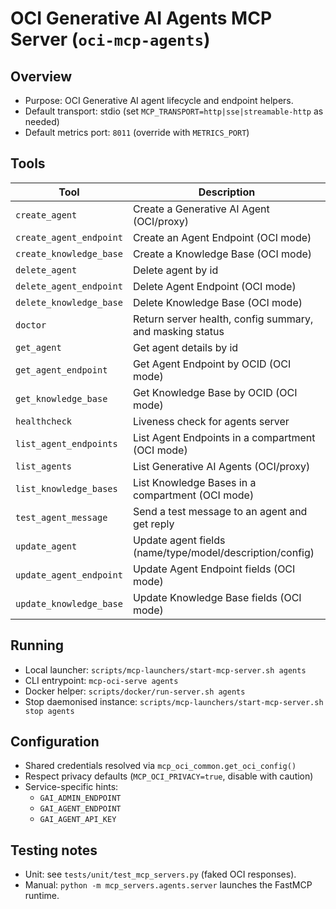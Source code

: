 # OCI Generative AI Agents MCP Server (`oci-mcp-agents`)

## Overview
- Purpose: OCI Generative AI agent lifecycle and endpoint helpers.
- Default transport: stdio (set `MCP_TRANSPORT=http|sse|streamable-http` as needed)
- Default metrics port: `8011` (override with `METRICS_PORT`)

## Tools
| Tool | Description |
|------|-------------|
| `create_agent` | Create a Generative AI Agent (OCI/proxy) |
| `create_agent_endpoint` | Create an Agent Endpoint (OCI mode) |
| `create_knowledge_base` | Create a Knowledge Base (OCI mode) |
| `delete_agent` | Delete agent by id |
| `delete_agent_endpoint` | Delete Agent Endpoint (OCI mode) |
| `delete_knowledge_base` | Delete Knowledge Base (OCI mode) |
| `doctor` | Return server health, config summary, and masking status |
| `get_agent` | Get agent details by id |
| `get_agent_endpoint` | Get Agent Endpoint by OCID (OCI mode) |
| `get_knowledge_base` | Get Knowledge Base by OCID (OCI mode) |
| `healthcheck` | Liveness check for agents server |
| `list_agent_endpoints` | List Agent Endpoints in a compartment (OCI mode) |
| `list_agents` | List Generative AI Agents (OCI/proxy) |
| `list_knowledge_bases` | List Knowledge Bases in a compartment (OCI mode) |
| `test_agent_message` | Send a test message to an agent and get reply |
| `update_agent` | Update agent fields (name/type/model/description/config) |
| `update_agent_endpoint` | Update Agent Endpoint fields (OCI mode) |
| `update_knowledge_base` | Update Knowledge Base fields (OCI mode) |

## Running
- Local launcher: `scripts/mcp-launchers/start-mcp-server.sh agents`
- CLI entrypoint: `mcp-oci-serve agents`
- Docker helper: `scripts/docker/run-server.sh agents`
- Stop daemonised instance: `scripts/mcp-launchers/start-mcp-server.sh stop agents`

## Configuration
- Shared credentials resolved via `mcp_oci_common.get_oci_config()`
- Respect privacy defaults (`MCP_OCI_PRIVACY=true`, disable with caution)
- Service-specific hints:
  - `GAI_ADMIN_ENDPOINT`
  - `GAI_AGENT_ENDPOINT`
  - `GAI_AGENT_API_KEY`

## Testing notes
- Unit: see `tests/unit/test_mcp_servers.py` (faked OCI responses).
- Manual: `python -m mcp_servers.agents.server` launches the FastMCP runtime.

